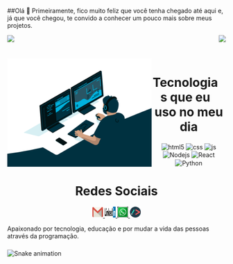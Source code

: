##Olá 🤝
Primeiramente, fico muito feliz que você tenha chegado até aqui e, já que você chegou, te convido a conhecer um pouco mais sobre meus projetos.

<div>
 <img  height="160em" src="https://github-readme-stats.vercel.app/api?username=Francisco-tads&show_icons=true&theme=github_dark&include_all_commits=true&count_private=true"/>
  <img align="right" height="160em" src="https://github-readme-stats.vercel.app/api/top-langs/?username=Francisco-tads&layout=compact&langs_count=16&theme=github_dark"/>
</div>
<br/>

<div align="center"> 
<div style="display: inline_block"><br>
<img align="left" height="250" alt="coding-time" src="code.gif">
<h1 align="center">Tecnologias que eu uso no meu dia</h1>
  <img align="center" alt="html5" src="https://img.shields.io/badge/HTML5-E34F26?style=for-the-badge&logo=html5&logoColor=white" />
  <img align="center" alt="css" src="https://img.shields.io/badge/CSS3-1572B6?style=for-the-badge&logo=css3&logoColor=white" />
  <img align="center" alt="js" src="https://img.shields.io/badge/JavaScript-F7DF1E?style=for-the-badge&logo=javascript&logoColor=black" />
  <img align="center" alt="Nodejs" src="https://img.shields.io/badge/Node.js-43853D?style=for-the-badge&logo=node.js&logoColor=white" />
  <img align="center" alt="React" src="https://img.shields.io/badge/React-20232A?style=for-the-badge&logo=react&logoColor=61DAFB" />   
<img align="center" alt="Python" src="https://img.shields.io/badge/Python-14354C?style=for-the-badge&logo=python&logoColor=white" />
</div>

  <h1 align="center">Redes Sociais</h1>
    <a target="_blank" href  = "mailto: https://francisco.vieiratads@gmail.com">
      <img width="25" src="gm.png">
    </a>
    <a target="_blank" href ="mailto: https://www.linkedin.com/in/francisco-vieiratads/">
      <img width="25" src="linkedin-logo-1.png">
    </a>
    <a target="_blank" href = "mailto: https://api.whatsapp.com/send?phone=5511986675897">
      <img width="25" src="whatsapp.png">
    </a>
    <a target="_blank" href = "mailto: https://francisco-tads.herokuapp.com/">
      <img width="25" src="asset-15.png">
    </a></div>
    </div>

Apaixonado por tecnologia, educação e por mudar a vida das pessoas através da programação.

###

![Snake animation](https://github.com/Francisco-tad/Francisco-tad/blob/output/github-contribution-grid-snake.svg)
